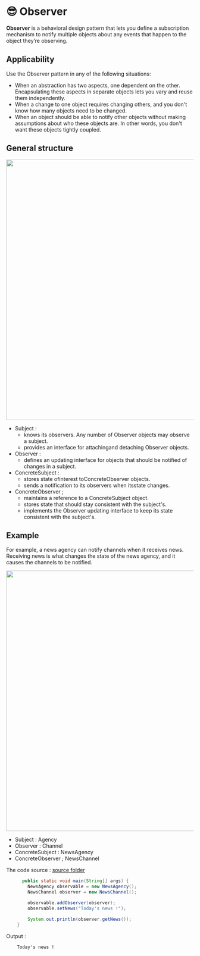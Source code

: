 # 😎 Observer

<b>Observer</b> is a behavioral design pattern that lets you define a subscription mechanism to notify multiple objects about any events that happen to the object they’re observing.

## Applicability

Use the Observer pattern in any of the following situations:

- When an abstraction has two aspects, one dependent on the other. Encapsulating these aspects in separate objects lets you vary and reuse them independently.
- When a change to one object requires changing others, and you don't know
  how many objects need to be changed.
- When an object should be able to notify other objects without making assumptions about who these objects are. In other words, you don't want these
  objects tightly coupled.

## General structure

<p align="center">
  <img src="../../images/observer.png" width="700" />
</p>

- Subject :
  - knows its observers. Any number of Observer objects may observe a subject.
  - provides an interface for attachingand detaching Observer objects.
- Observer :
  - defines an updating interface for objects that should be notified of changes in a subject.
- ConcreteSubject :
  - stores state ofinterest toConcreteObserver objects.
  - sends a notification to its observers when itsstate changes.
- ConcreteObserver ;
  - maintains a reference to a ConcreteSubject object.
  - stores state that should stay consistent with the subject's.
  - implements the Observer updating interface to keep its state consistent
    with the subject's.

## Example

For example, a news agency can notify channels when it receives news. Receiving news is what changes the state of the news agency, and it causes the channels to be notified.

<p align="center">
  <img src="../../images/observer-example.png" width="700" />
</p>

- Subject : Agency
- Observer : Channel
- ConcreteSubject : NewsAgency
- ConcreteObserver ; NewsChannel

The code source : [source folder](src)

```Java
      public static void main(String[] args) {
        NewsAgency observable = new NewsAgency();
        NewsChannel observer = new NewsChannel();

        observable.addObserver(observer);
        observable.setNews("Today's news !");

        System.out.println(observer.getNews());
    }

```

Output :

```
    Today's news !
```
